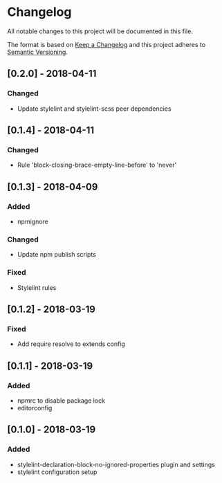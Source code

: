 # Changelog
All notable changes to this project will be documented in this file.

The format is based on [Keep a Changelog](http://keepachangelog.com/en/1.0.0/)
and this project adheres to [Semantic Versioning](http://semver.org/spec/v2.0.0.html).

## [0.2.0] - 2018-04-11
### Changed
- Update stylelint and stylelint-scss peer dependencies

## [0.1.4] - 2018-04-11
### Changed
- Rule 'block-closing-brace-empty-line-before' to 'never'

## [0.1.3] - 2018-04-09
### Added
- npmignore

### Changed
- Update npm publish scripts

### Fixed
- Stylelint rules

## [0.1.2] - 2018-03-19
### Fixed
- Add require resolve to extends config

## [0.1.1] - 2018-03-19
### Added
- npmrc to disable package lock
- editorconfig

## [0.1.0] - 2018-03-19
### Added
- stylelint-declaration-block-no-ignored-properties plugin and settings
- stylelint configuration setup
